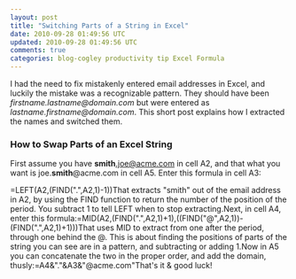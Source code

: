 ```yaml
---           
layout: post
title: "Switching Parts of a String in Excel"
date: 2010-09-28 01:49:56 UTC
updated: 2010-09-28 01:49:56 UTC
comments: true
categories: blog-cogley productivity tip Excel Formula
---
```

 

I had the need to fix mistakenly entered email addresses in Excel, and luckily the mistake was a recognizable pattern. They should have been _firstname.lastname@domain.com_ but were entered as _lastname.firstname@domain.com_. This short post explains how I extracted the names and switched them.

### How to Swap Parts of an Excel String

First assume you have **smith**.joe@acme.com in cell A2, and that what you want is joe.**smith**@acme.com in cell A5. Enter this formula in cell A3:


=LEFT(A2,(FIND(".",A2,1)-1))That extracts "smith" out of the email address in A2, by using the FIND function to return the number of the position of the period. You subtract 1 to tell LEFT when to stop extracting.Next, in cell A4, enter this formula:=MID(A2,(FIND(".",A2,1)+1),((FIND("@",A2,1))-(FIND(".",A2,1)+1)))That uses MID to extract from one after the period, through one behind the @. This is about finding the positions of parts of the string you can see are in a pattern, and subtracting or adding 1.Now in A5 you can concatenate the two in the proper order, and add the domain, thusly:=A4&"."&A3&"@acme.com"That's it & good luck!

